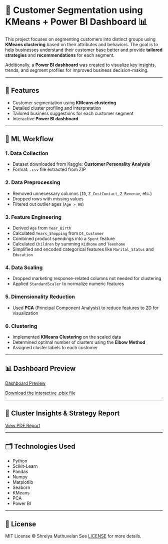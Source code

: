 # 👥 Customer Segmentation using KMeans + Power BI Dashboard 📊

This project focuses on segmenting customers into distinct groups using **KMeans clustering** based on their attributes and behaviors. The goal is to help businesses understand their customer base better and provide **tailored strategies** and **recommendations** for each segment.

Additionally, a **Power BI dashboard** was created to visualize key insights, trends, and segment profiles for improved business decision-making.

---

## 📌 Features
  
-  Customer segmentation using **KMeans clustering**  
-  Detailed cluster profiling and interpretation  
-  Tailored business suggestions for each customer segment  
-  Interactive **Power BI dashboard** 

---

## 🧠 ML Workflow

### 1. Data Collection
- Dataset downloaded from Kaggle: **Customer Personality Analysis**
- Format: `.csv` file extracted from ZIP

### 2. Data Preprocessing
- Removed unnecessary columns (`ID`, `Z_CostContact`, `Z_Revenue`, etc.)
- Dropped rows with missing values
- Filtered out outlier ages (`Age > 90`)

### 3. Feature Engineering
- Derived `Age` from `Year_Birth`
- Calculated `Years_Shopping` from `Dt_Customer`
- Combined product spendings into a `Spent` feature
- Calculated `Children` by summing `Kidhome` and `Teenhome`
- Simplified and encoded categorical features like `Marital_Status` and `Education`

### 4. Data Scaling
- Dropped marketing response-related columns not needed for clustering
- Applied `StandardScaler` to normalize numeric features

### 5. Dimensionality Reduction
- Used **PCA** (Principal Component Analysis) to reduce features to 2D for visualization

### 6. Clustering
- Implemented **KMeans Clustering** on the scaled data
- Determined optimal number of clusters using the **Elbow Method**
- Assigned cluster labels to each customer

---

## 📊 Dashboard Preview
[Dashboard Preview](https://github.com/Shreiya-Muthuvelan/Customer-Segmentation/blob/main/Purchase%20Insights%20Dashboard.pdf)

[Download the interactive .pbix file](https://github.com/Shreiya-Muthuvelan/Customer-Segmentation/blob/main/Purchase%20Insights%20Dashboard.pbix)

---

## 📄 Cluster Insights & Strategy Report
[View PDF Report](https://github.com/Shreiya-Muthuvelan/Customer-Segmentation/blob/main/Customer_Segmentation_Report.pdf)

---

## 🗂️ Technologies Used
- Python
- Scikit-Learn
- Pandas
- Numpy
- Matplotlib
- Seaborn
- KMeans
- PCA
- Power BI

---
## 🪪 License
MIT License © Shreiya Muthuvelan See [LICENSE](LICENSE) for more details.
